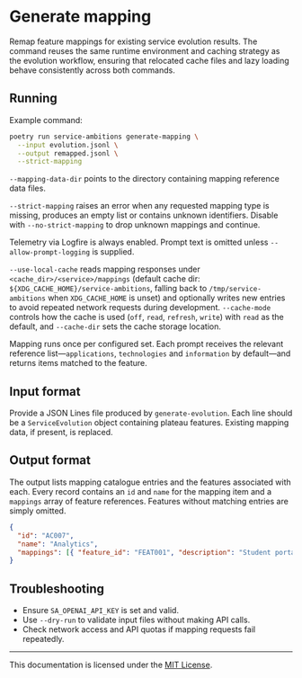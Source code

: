 # Generate mapping

Remap feature mappings for existing service evolution results.  The
command reuses the same runtime environment and caching strategy as the
evolution workflow, ensuring that relocated cache files and lazy
loading behave consistently across both commands.

## Running

Example command:

```bash
poetry run service-ambitions generate-mapping \
  --input evolution.jsonl \
  --output remapped.jsonl \
  --strict-mapping
```

`--mapping-data-dir` points to the directory containing mapping reference data
files.

`--strict-mapping` raises an error when any requested mapping type is missing,
produces an empty list or contains unknown identifiers. Disable with
`--no-strict-mapping` to drop unknown mappings and continue.

Telemetry via Logfire is always enabled. Prompt text is omitted unless
`--allow-prompt-logging` is supplied.

`--use-local-cache` reads mapping responses under
`<cache_dir>/<service>/mappings` (default cache dir:
`${XDG_CACHE_HOME}/service-ambitions`, falling back to `/tmp/service-ambitions` when `XDG_CACHE_HOME` is unset) and optionally writes new entries to
avoid repeated network requests during development. `--cache-mode` controls how
the cache is used (`off`, `read`, `refresh`, `write`) with `read` as the default,
and `--cache-dir` sets the cache storage location.

Mapping runs once per configured set. Each prompt receives the relevant
reference list—`applications`, `technologies` and `information` by default—and
returns items matched to the feature.

## Input format

Provide a JSON Lines file produced by `generate-evolution`. Each line should be a
`ServiceEvolution` object containing plateau features. Existing mapping data, if
present, is replaced.

## Output format

The output lists mapping catalogue entries and the features associated with
each. Every record contains an `id` and `name` for the mapping item and a
`mappings` array of feature references. Features without matching entries are
simply omitted.

```json
{
  "id": "AC007",
  "name": "Analytics",
  "mappings": [{ "feature_id": "FEAT001", "description": "Student portal" }]
}
```

## Troubleshooting

- Ensure `SA_OPENAI_API_KEY` is set and valid.
- Use `--dry-run` to validate input files without making API calls.
- Check network access and API quotas if mapping requests fail repeatedly.

---

This documentation is licensed under the [MIT License](../LICENSE).
